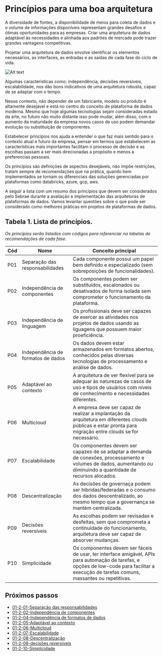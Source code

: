 # Princípios para uma boa arquitetura
A diversidade de fontes, a disponibilidade de meios para coleta de dados e o volume de informações disponíveis representam grandes desafios e ótimas oportunidades para as empresas. Criar uma arquitetura de dados adaptável às necessidades e alinhada aos padrões de mercado pode trazer grandes vantagens competitivas.

Projetar uma arquitetura de dados envolve identificar os elementos necessários, as interfaces, as entradas e as saídas de cada fase do ciclo de vida. 

![Alt text](image.png)


Algumas características como: independência, decisões reversíveis, escalabilidade, nos dão bons indicativos de uma arquitetura robusta, capaz de se adaptar com o tempo. 

Nesse contexto, não depender de um fabricante, modelo ou produto é altamente desejável e está no centro do conceito de plataforma de dados moderna. Mesmo que hoje algumas tecnologias sejam consideradas estado da arte, no futuro não muito distante isso pode mudar, além disso, com o aumento da maturidade da empresa novos casos de uso podem demandar evolução ou substituição de componentes.

Estabelecer princípios nos ajuda a entender o que faz mais sentido para o contexto atual e futuro da empresa, pensar em termos que estabelecem as características mais importantes facilitam o processo de decisão e as escolhas passam a ser mais direcionadas a propósito e menos a preferencias pessoais.

Os princípios são definições de aspectos desejáveis, não impõe restrições, tratam sempre de recomendações que na prática, quando bem implementados se tornam os diferenciais das soluções gerenciadas por plataformas como databricks, azure, gcp, aws.

A seguir a lista com um resumo dos princípios que devem ser considerados pelo Sebrae durante a avaliação e implementação das arquiteturas de plataformas de dados. Vamos levantar questões sobre o que pode ser considerado como melhores práticas em projetos de plataformas de dados. 

## Tabela 1. Lista de princípios. 
_Os princípios serão listados com códigos para referenciar na tabelas de recomendações de cada fase._

Cód | Nome | Conceito principal
--- | ---- | ------------------
P01 | Separação das responsabilidades | Cada componente possui um papel bem definido e especializado (sem sobreposições de funcionalidades).
P02 | Independência de componentes | Os componentes podem ser substituídos, escalonados ou desativados de forma isolada sem comprometer o funcionamento da plataforma.
P03 | Independência de linguagem | Os profissionais deve ser capazes de exercer as atividades nos projetos de dados usando as liguagens que possuem maior proeficiência.
P04 | Independência de formatos de dados | Os dados devem estar armazenados em formatos abertos, conhecidos pelas diversas tecnologias de processamento e análise de dados.
P05 | Adaptável ao contexto | A arquitetura de ver flexível para se adequar às naturezas de casos de uso e tipos de usuários com níveis de conhecimento e necessidades diferentes.
P06 | Multicloud | A empresa deve ser capaz de realizar a implantação da arquitetura em diferentes clouds públicas e estar pronta para migração entre clouds se for necessário.
P07 | Escalabilidade | Os componentes devem ser capazes de se adaptar a demanda de conexões, processamento e volumes de dados, aumentando ou diminuindo a quantidade de recursos alocados.
P08 | Descentralização | As decisões de governaça podem ser hibridas/federadas e o consumo dos dados descentralizado, ao mesmo tempo que a governança se mantém centralizada.
P09 | Decisões reversíveis | As escolhas podem ser revisadas e desfeitas, sem que comprometa a continuidade do funcionamento, arquitetura deve ser capaz de absorver mudanças.
P10 | Simplicidade | Os componentes devem ser fáceis de usar, ter interface amigável, APIs para automação de tarefas, e opções de low-code para facilitar a execução de tarefas comuns, massantes ou repetitivas.


## Próximos passos

- [01-2-01-Separação das responsabilidades](https://github.com/leandrobarbieri/sebrae-guia-arquitetura-dados/blob/main/01-2-01-Separa%C3%A7%C3%A3o%20das%20responsabilidades.md)
- [01-2-02-Independência de componentes](https://github.com/leandrobarbieri/sebrae-guia-arquitetura-dados/blob/main/01-fundamentos/01-2-02-Independência%20de%20componentes.md)
- [01-2-04-Independência de formatos de dados](https://github.com/leandrobarbieri/sebrae-guia-arquitetura-dados/blob/main/01-fundamentos/01-2-04-Independência%20de%20formatos%20de%20dados.md)
- [01-2-05-Adaptável ao contexto](https://github.com/leandrobarbieri/sebrae-guia-arquitetura-dados/blob/main/01-fundamentos/01-2-05-Adaptável%20ao%20contexto.md)
- [01-2-06-Multicloud](https://github.com/leandrobarbieri/sebrae-guia-arquitetura-dados/blob/main/01-fundamentos/01-2-06-Multicloud.md)
- [01-2-07-Escalabilidade](https://github.com/leandrobarbieri/sebrae-guia-arquitetura-dados/blob/main/01-fundamentos/01-2-07-Escalabilidade.md)
- [01-2-08-Descentralização](https://github.com/leandrobarbieri/sebrae-guia-arquitetura-dados/blob/main/01-fundamentos/01-2-08-Descentralização.md)
- [01-2-09-decisões reversíveis](https://github.com/leandrobarbieri/sebrae-guia-arquitetura-dados/blob/main/01-fundamentos/01-2-09-decisões%20reversíveis.md)
- [01-2-10-Simplicidade](https://github.com/leandrobarbieri/sebrae-guia-arquitetura-dados/blob/main/01-fundamentos/01-2-10-Simplicidade.md)
	
